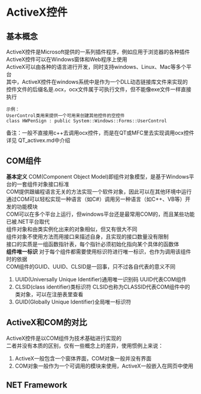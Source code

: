 # ActiveX控件

## 基本概念
ActiveX控件是Microsoft提供的一系列插件程序，例如应用于浏览器的各种插件  
ActiveX控件可以在Windows窗体和Web程序上使用  
ActiveX可以由各种的语言进行开发，同时支持windows、Linux、Mac等多个平台  
其中，ActiveX控件在windows系统中是作为一个DLL动态链接库文件来实现的  
控件文件的后缀名是.ocx，ocx文件属于可执行文件，但不能像exe文件一样直接执行  
```
示例：
UserControl类用来提供一个可用来创建其他控件的空控件
class HWPenSign : public System::Windows::Forms::UserControl
```
备注：一般不直接用c++去调用ocx控件，而是在QT或MFC里去实现调用ocx控件  
详见	QT_activex.md中介绍  


## COM组件
**基本定义**
COM(Component Object Model)即组件对象模型，是基于Windows平台的一套组件对象接口标准  
COM提供跟编程语言无关的方法实现一个软件对象，因此可以在其他环境中运行  
通过COM可以轻松实现一种语言（如C#）调用另一种语言（如C++、VB等）开发的功能模块  
COM可以在多个平台上运行，但windows平台还是最常用COM的，而且某些功能已被.NET平台取代  
组件对象和由类实例化出来的对象相似，但又有很大不同  
组件对象不使用方法而用接口来描述自身，且实现的接口数量没有限制  
接口的实质是一组函数指针表，每个指针必须初始化指向某个具体的函数体  
**组件唯一标识**
对于每个组件都需要使用标识符进行唯一标识，也作为调用该组件时的依据  
COM组件的GUID、UUID、CLSID是一回事，只不过各自代表的意义不同  
1. UUID(Universally Unique Identifier)通用唯一识别码
UUID代表COM组件  
2. CLSID(class identifier)类标识符
CLSID也称为CLASSID代表COM组件中的类对象，可以在注册表里查看  
3. GUID(Globally Unique Identifier)全局唯一标识符


## ActiveX和COM的对比
ActiveX控件是以COM组件为技术基础进行实现的  
二者并没有本质的区别，仅有一些概念上的差异，使用惯例上来说：  
1. ActiveX一般包含一个窗体界面，COM对象一般并没有界面  
2. COM对象一般作为一个可调用的模块来使用，ActiveX一般嵌入在网页中使用  



## NET Framework